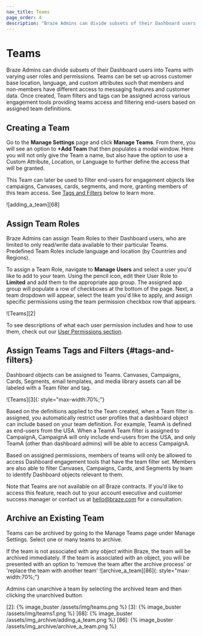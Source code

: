 ```yaml
---
nav_title: Teams
page_order: 4
description: "Braze Admins can divide subsets of their Dashboard users into Teams with varying user roles and permissions. Teams can be set up across customer base location, language, and custom attributes such that members and non-members have different access to messaging features and customer data."
---
```


# Teams

Braze Admins can divide subsets of their Dashboard users into Teams with varying user roles and permissions. Teams can be set up across customer base location, language, and custom attributes such that members and non-members have different access to messaging features and customer data. Once created, Team filters and tags can be assigned across various engagement tools providing teams access and filtering end-users based on assigned team definitions. 

## Creating a Team

Go to the __Manage Settings__ page and click __Manage Teams__. From there, you will see an option to __+Add Team__ that then populates a modal window. Here you will not only give the Team a name, but also have the option to use a Custom Attribute, Location, or Language to further define the access that will be granted. 

This Team can later be used to filter end-users for engagement objects like campaigns, Canvases, cards, segments, and more, granting members of this team access. See [Tags and Filters](#tags-and-filters) below to learn more. 

![adding_a_team][68]

## Assign Team Roles

Braze Admins can assign Team Roles to their Dashboard users, who are limited to only read/write data available to their particular Teams. Predefined Team Roles include language and location (by Countries and Regions). 

To assign a Team Role, navigate to __Manage Users__ and select a user you'd like to add to your team. Using the pencil icon, edit their User Role to __Limited__ and add them to the appropriate app group. The assigned app group will populate a row of checkboxes at the bottom of the page. Next, a team dropdown will appear, select the team you'd like to apply, and assign specific permissions using the team permission checkbox row that appears.

![Teams][2]

To see descriptions of what each user permission includes and how to use them, check out our [User Permissions section]({{site.baseurl}}/user_guide/administrative/manage_your_braze_users/user_permissions/#editing-user-permissions).

## Assign Teams Tags and Filters {#tags-and-filters}

Dashboard objects can be assigned to Teams. Canvases, Campaigns, Cards, Segments, email templates, and media library assets can all be labeled with a Team filter and tag. 
 
![Teams][3]{: style="max-width:70%;"}

Based on the definitions applied to the Team created, when a Team filter is assigned, you automatically restrict user profiles that a dashboard object can include based on your team definition. For example, TeamA is defined as end-users from the USA. When a TeamA Team filter is assigned to CampaignA, CampaignA will only include end-users from the USA, and only TeamA (other than dashboard admins) will be able to access CampaignA. 

Based on assigned permissions, members of teams will only be allowed to access Dashboard engagement tools that have the team filter set. Members are also able to filter Canvases, Campaigns, Cards, and Segments by team to identify Dashboard objects relevant to them.

Note that Teams are not available on all Braze contracts. If you’d like to access this feature, reach out to your account executive and customer success manager or contact us at [hello@braze.com](mailto:success@braze.com) for a consultation.

## Archive an Existing Team
Teams can be archived by going to the Manage Teams page under Manage Settings. Select one or many teams to archive.

If the team is not associated with any object within Braze, the team will be archived immediately.
If the team is associated with an object, you will be presented with an option to 'remove the team after the archive process' or 'replace the team with another team' 
![archive_a_team][86]{: style="max-width:70%;"}

Admins can unarchive a team by selecting the archived team and then clicking the unarchived button.

[2]: {% image_buster /assets/img/teams.png %}
[3]: {% image_buster /assets/img/teams1.png %}
[68]: {% image_buster /assets/img_archive/adding_a_team.png %}
[86]: {% image_buster /assets/img_archive/archive_a_team.png %}
